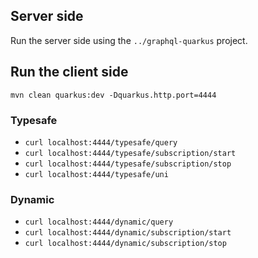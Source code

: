 ## Server side
Run the server side using the `../graphql-quarkus` project.

## Run the client side
`mvn clean quarkus:dev -Dquarkus.http.port=4444`

### Typesafe
- `curl localhost:4444/typesafe/query`
- `curl localhost:4444/typesafe/subscription/start`
- `curl localhost:4444/typesafe/subscription/stop`
- `curl localhost:4444/typesafe/uni`
                                                          
### Dynamic
- `curl localhost:4444/dynamic/query`
- `curl localhost:4444/dynamic/subscription/start`
- `curl localhost:4444/dynamic/subscription/stop`
